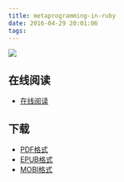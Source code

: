 ```yaml
---
title: metaprogramming-in-ruby
date: 2016-04-29 20:01:06
tags:
---
```


![](https://ek8whxe.cloudimg.io/s/width/226/https://www.gitbook.com/cover/book/deathking/metaprogramming-in-ruby.jpg)

<!--more-->

## 在线阅读 ##

+ [在线阅读](https://www.gitbook.com/book/deathking/metaprogramming-in-ruby/details)

## 下载 ##

+ [PDF格式](https://www.gitbook.com/download/pdf/book/deathking/metaprogramming-in-ruby)
+ [EPUB格式](https://www.gitbook.com/download/epub/book/deathking/metaprogramming-in-ruby)
+ [MOBI格式](https://www.gitbook.com/download/mobi/book/deathking/metaprogramming-in-ruby)
